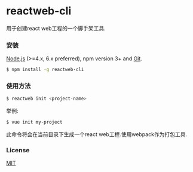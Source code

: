 # reactweb-cli 

用于创建react web工程的一个脚手架工具.


### 安装

[Node.js](https://nodejs.org/en/) (>=4.x, 6.x preferred), npm version 3+ and [Git](https://git-scm.com/).

``` bash
$ npm install -g reactweb-cli
```

### 使用方法

``` bash
$ reactweb init <project-name>
```

举例:

``` bash
$ vue init my-project
```

此命令将会在当前目录下生成一个react web工程.使用webpack作为打包工具.

### License

[MIT](http://opensource.org/licenses/MIT)
